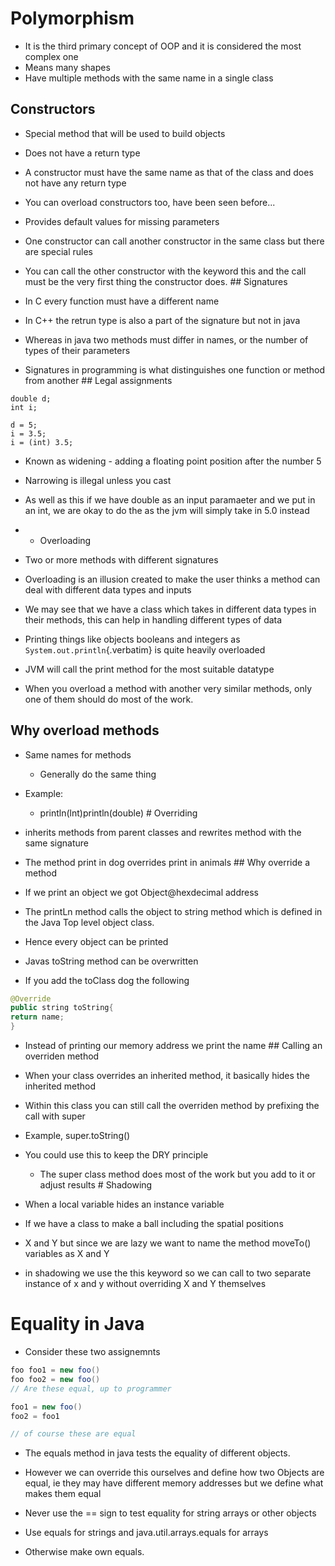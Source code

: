# Polymorphism

- It is the third primary concept of OOP and it is considered the most
  complex one
- Means many shapes
- Have multiple methods with the same name in a single class

## Constructors

- Special method that will be used to build objects

- Does not have a return type

- A constructor must have the same name as that of the class and does
  not have any return type

- You can overload constructors too, have been seen before...

- Provides default values for missing parameters

- One constructor can call another constructor in the same class but
  there are special rules

- You can call the other constructor with the keyword this and the call
  must be the very first thing the constructor does. \## Signatures

- In C every function must have a different name

- In C++ the retrun type is also a part of the signature but not in java

- Whereas in java two methods must differ in names, or the number of
  types of their parameters

- Signatures in programming is what distinguishes one function or method
  from another \## Legal assignments

``` example
double d;
int i;

d = 5;
i = 3.5;
i = (int) 3.5;
```

- Known as widening - adding a floating point position after the number
  5

- Narrowing is illegal unless you cast

- As well as this if we have double as an input paramaeter and we put in
  an int, we are okay to do the as the jvm will simply take in 5.0
  instead

- - Overloading

- Two or more methods with different signatures

- Overloading is an illusion created to make the user thinks a method
  can deal with different data types and inputs

- We may see that we have a class which takes in different data types in
  their methods, this can help in handling different types of data

- Printing things like objects booleans and integers as
  `System.out.println`{.verbatim} is quite heavily overloaded

- JVM will call the print method for the most suitable datatype

- When you overload a method with another very similar methods, only one
  of them should do most of the work.

## Why overload methods

- Same names for methods

  - Generally do the same thing

- Example:

  - println(lnt)println(double) \# Overriding

- inherits methods from parent classes and rewrites method with the same
  signature

- The method print in dog overrides print in animals \## Why override a
  method

- If we print an object we got Object@hexdecimal address

- The printLn method calls the object to string method which is defined
  in the Java Top level object class.

- Hence every object can be printed

- Javas toString method can be overwritten

- If you add the toClass dog the following

``` java
@Override
public string toString{
return name;
}
```

- Instead of printing our memory address we print the name \## Calling
  an overriden method

- When your class overrides an inherited method, it basically hides the
  inherited method

- Within this class you can still call the overriden method by prefixing
  the call with super

- Example, super.toString()

- You could use this to keep the DRY principle

  - The super class method does most of the work but you add to it or
    adjust results \# Shadowing

- When a local variable hides an instance variable

- If we have a class to make a ball including the spatial positions

- X and Y but since we are lazy we want to name the method moveTo()
  variables as X and Y

- in shadowing we use the this keyword so we can call to two separate
  instance of x and y without overriding X and Y themselves

# Equality in Java

- Consider these two assignemnts

``` java
foo foo1 = new foo()
foo foo2 = new foo()
// Are these equal, up to programmer

foo1 = new foo()
foo2 = foo1

// of course these are equal
```

- The equals method in java tests the equality of different objects.

- However we can override this ourselves and define how two Objects are
  equal, ie they may have different memory addresses but we define what
  makes them equal

- Never use the == sign to test equality for string arrays or other
  objects

- Use equals for strings and java.util.arrays.equals for arrays

- Otherwise make own equals.
